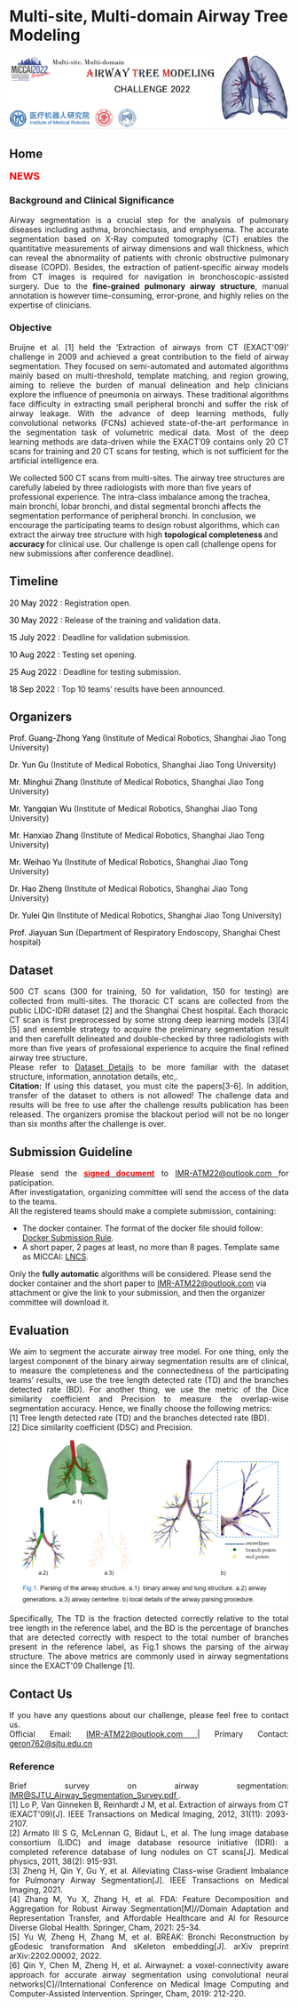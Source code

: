 # Multi-site, Multi-domain Airway Tree Modeling


<!-- <div align=center><img src="https://raw.githubusercontent.com/Puzzled-Hui/puzzled-hui.github.io/main/ATM/figures/Lung_and_Airway.png"></div> -->
<div align=center><img src="https://raw.githubusercontent.com/Puzzled-Hui/puzzled-hui.github.io/main/ATM/figures/main_title.png"></div>

<!-- ## Summary 
<p align = "justify"> 
Airway segmentation is a crucial step for the analysis of pulmonary diseases including asthma, bronchiectasis, and emphysema. The accurate segmentation based on X-Ray computed tomography (CT) enables the quantitative measurements of airway dimensions and wall thickness, which can reveal the abnormality of patients with chronic obstructive pulmonary disease (COPD). Besides, the extraction of patient-specific airway models from CT images is required for navigation in bronchoscopic-assisted surgery. Due to the fine-grained pulmonary airway structure, manual annotation is however time-consuming, error-prone, and highly relies on the expertise of clinicians. Bruijne et al. [1] held the ‘Extraction of airways from CT (EXACT'09)’ challenge in 2009 and achieved a great contribution to the field of airway segmentation. They focused on semi-automated and automated algorithms mainly based on multi-threshold, template matching, and region growing, aiming to relieve the burden of manual delineation and help clinicians explore the influence of pneumonia on airways. These traditional algorithms face difficulty in extracting small peripheral bronchi and suffer the risk of airway leakage. With the advance of deep learning methods, fully convolutional networks (FCNs) achieved state-of-the-art performance in the segmentation task of volumetric medical data. Most of the deep learning methods are data-driven while the EXACT’09 contains only 20 CT scans for training and 20 CT scans for testing, which is not sufficient for the artificial intelligence era. 
<br/>
<br/>
We collected 500 CT scans from multi-sites. The airway tree structures are carefully labeled by three radiologists with more than five years of professional experience.  
<br/>
<br/>
We encourage the participating teams to design robust algorithms, which can extract the airway tree structure with high topological completeness and accuracy for clinical use.
</p>

## Mission
The automatic airway segmentation algorithms are expected to be optimized to have the following properties:

* The completeness and the connectedness of the airway tree model. Only the largest component of the binary airway segmentation results are of clinical use and evaluated on the tree length detected rate (TD) and the branches detected rate (BD). 

* The accuracy of segmentation. We use the metric of the Dice similarity coefficient and Precision to measure the overlap-wise and pixel-wise segmentation accuracy, respectively.    -->

## <i class="fas fa-home fa-2x"></i> Home 
<i class="fa-solid fa-newspaper fa-2x"></i> <font color="red" size=4><b>NEWS</b></font>

### <i class="fas fa-file-alt"></i> Background and Clinical Significance
<p style= "text-align:justify"> Airway segmentation is a crucial step for the analysis of pulmonary diseases including asthma, bronchiectasis, and emphysema. The accurate segmentation based on X-Ray computed tomography (CT) enables the quantitative measurements of airway dimensions and wall thickness, which can reveal the abnormality of patients with chronic obstructive pulmonary disease (COPD). Besides, the extraction of patient-specific airway models from CT images is required for navigation in bronchoscopic-assisted surgery. Due to the <b>fine-grained pulmonary airway structure</b>, manual annotation is however time-consuming, error-prone, and highly relies on the expertise of clinicians. </p>


### <i class="fas fa-edit"></i> Objective
<p style= "text-align:justify">
Bruijne et al. [1] held the ‘Extraction of airways from CT (EXACT'09)’ challenge in 2009 and achieved a great contribution to the field of airway segmentation. They focused on semi-automated and automated algorithms mainly based on multi-threshold, template matching, and region growing, aiming to relieve the burden of manual delineation and help clinicians explore the influence of pneumonia on airways. These traditional algorithms face difficulty in extracting small peripheral bronchi and suffer the risk of airway leakage. With the advance of deep learning methods, fully convolutional networks (FCNs) achieved state-of-the-art performance in the segmentation task of volumetric medical data. Most of the deep learning methods are data-driven while the EXACT’09 contains only 20 CT scans for training and 20 CT scans for testing, which is not sufficient for the artificial intelligence era. 

We collected 500 CT scans from multi-sites. The airway tree structures are carefully labeled by three radiologists with more than five years of professional experience. The intra-class imbalance among the trachea, main bronchi, lobar bronchi, and distal segmental bronchi affects the segmentation performance of peripheral bronchi. In conclusion, we encourage the participating teams to design robust algorithms, which can extract the airway tree structure with high <b> topological completeness </b> and <b> accuracy </b> for clinical use. Our challenge is open call (challenge opens for new submissions after conference deadline).
</p>

## <i class="fa-solid fa-calendar fa-2x"></i>  Timeline
<i class="fa-solid fa-circle-chevron-right"></i> <font color=black> 20 May 2022 </font>: Registration open.

<i class="fa-solid fa-circle-chevron-right"></i> <font color=black> 30 May 2022 </font> : Release of the training and validation data.

<i class="fa-solid fa-circle-chevron-right"></i> <font color=black> 15 July 2022 </font> : Deadline for validation submission.

<i class="fa-solid fa-circle-chevron-right"></i> <font color=black> 10 Aug 2022 </font> : Testing set opening.

<i class="fa-solid fa-circle-chevron-right"></i> <font color=black> 25 Aug 2022 </font> : Deadline for testing submission.

<i class="fa-solid fa-circle-chevron-right"></i> <font color=black> 18 Sep 2022 </font> : Top 10 teams’ results have been announced.


## <i class="fa-solid fa-person-chalkboard fa-2x"></i> Organizers
<p><font color=black> Prof. Guang-Zhong Yang </font> (Institute of Medical Robotics, Shanghai Jiao Tong University)</p>
<p><font color=black> Dr. Yun Gu </font> (Institute of Medical Robotics, Shanghai Jiao Tong University)</p>
<p><font color=black> Mr. Minghui Zhang </font> (Institute of Medical Robotics, Shanghai Jiao Tong University)</p>
<p><font color=black> Mr. Yangqian Wu </font> (Institute of Medical Robotics, Shanghai Jiao Tong University)</p>
<p><font color=black> Mr. Hanxiao Zhang </font> (Institute of Medical Robotics, Shanghai Jiao Tong University)</p>
<p><font color=black> Mr. Weihao Yu </font> (Institute of Medical Robotics, Shanghai Jiao Tong University)</p>
<p><font color=black> Dr. Hao Zheng </font> (Institute of Medical Robotics, Shanghai Jiao Tong University)</p>
<p><font color=black> Dr. Yulei Qin </font> (Institute of Medical Robotics, Shanghai Jiao Tong University)</p>
<p><font color=black> Prof. Jiayuan Sun </font> (Department of Respiratory Endoscopy, Shanghai Chest hospital)</p>


## <i class="fa-solid fa-database fa-2x"></i> Dataset
<p style= "text-align:justify">
500 CT scans (300 for training, 50 for validation, 150 for testing) are collected from multi-sites. The thoracic CT scans are collected from the public LIDC-IDRI dataset [2] and the Shanghai Chest hospital. Each thoracic CT scan is first preprocessed by some strong deep learning models [3][4][5] and ensemble strategy to acquire the preliminary segmentation result and then carefullt delineated and double-checked by three radiologists with more than five years of professional experience to acquire the final refined airway tree structure.
<br> 
Please refer to <i class="far fa-hand-point-right"></i> <a href="./annotation_detail.html">Dataset Details</a> to be more familiar with the 
dataset structure, information, annotation details, etc,.
<br><i class="fas fa-book"></i> <b>Citation:</b> If using this dataset, you must cite the papers[3-6]. In addition, transfer of the dataset to others is not allowed! The challenge data and results will be free to use after the challenge results publication has been released. 
The organizers promise the blackout period will not be no longer than six months after the challenge is over.
</p>

## <i class="fas fa-cloud-upload fa-2x"></i> Submission Guideline
<p style= "text-align:justify">
<i class="fa-solid fa-1"></i> Please send the <a href="https://drive.google.com/file/d/1hIR7KKe_8zRO1Af1_6kuu5RGUqeqLlnQ/view?usp=sharing"> <font color="red"><b>signed document</b></font></a> to <a href="mailto:IMR-ATM22@outlook.com"> IMR-ATM22@outlook.com </a> for paticipation.
<br>  
<i class="fa-solid fa-2"></i> After investigatation, organizing committee will send the access of the data to the teams.
<br>
<i class="fa-solid fa-3"></i> All the registered teams should make a complete submission, containing:
<ul style="list-style-type:disc;">
<li>The docker container. The format of the docker file should follow: <i class="far fa-hand-point-right"></i> <a href="./docker_prepare.html"> Docker Submission Rule</a>. </li>
<li>A short paper, 2 pages at least, no more than 8 pages. Template same as MICCAI: <a href="https://www.springer.com/gp/computer-science/lncs/conference-proceedings-guidelines"> LNCS</a>.</li>
</ul>

<i class="fas fa-exclamation-triangle"></i> Only the <b>fully automatic</b> algorithms will be considered. Please send the docker container and 
the short paper to <a href="mailto:IMR-ATM22@outlook.com"> IMR-ATM22@outlook.com </a> via attachment or give the link to your submission, and then the organizer committee will download it.
</p>

## <i class="fas fa-balance-scale-left fa-2x"></i> Evaluation
<p style= "text-align:justify">
We aim to segment the accurate airway tree model. For one thing, only the largest component of the binary airway segmentation results are of clinical, to measure the completeness and the connectedness of the participating teams’ results, we use the tree length detected rate (TD) and the branches detected rate (BD). For another thing, we use the metric of the Dice similarity coefficient and Precision to measure the overlap-wise segmentation accuracy. Hence, we finally choose the following metrics:<br>
[1] Tree length detected rate (TD) and the branches detected rate (BD).
<br>
[2] Dice similarity coefficient (DSC) and Precision.
<br>
</p>
<div align=center><img src="https://raw.githubusercontent.com/Puzzled-Hui/puzzled-hui.github.io/main/ATM/figures/airway_parse.png"></div>
<p style= "text-align:justify">
Specifically, The TD is the fraction detected correctly relative to the total tree length in the reference label, and the
BD is the percentage of branches that are detected correctly with respect to the total number of branches present
in the reference label, as Fig.1 shows the parsing of the airway structure. The above metrics are commonly used in airway segmentations since 
the EXACT'09 Challenge [1].</p>


## <i class="fas fa-envelope fa-2x"></i> Contact Us
<p style= "text-align:justify"> If you have any questions about our challenge, please feel free to contact us.<br> Official Email: <a href="mailto:IMR-ATM22@outlook.com"> IMR-ATM22@outlook.com </a> | Primary Contact: <a href="mailto:geron762@sjtu.edu.cn "> geron762@sjtu.edu.cn </a>
</p>


### Reference
<p style= "text-align:justify">
Brief survey on airway segmentation: <a href="https://drive.google.com/file/d/1s5fO4swUJGgHGCO9cDUoupGY1x9vCLMw/view?usp=sharing"> IMR@SJTU_Airway_Segmentation_Survey.pdf </a>.<br>
[1] Lo P, Van Ginneken B, Reinhardt J M, et al. Extraction of airways from CT (EXACT'09)[J]. IEEE Transactions on Medical Imaging, 2012, 31(11): 2093-2107.
<br>
[2] Armato III S G, McLennan G, Bidaut L, et al. The lung image database consortium (LIDC) and image database resource initiative (IDRI): a completed reference database of lung nodules on CT scans[J]. Medical physics, 2011, 38(2): 915-931.
<br>
[3] Zheng H, Qin Y, Gu Y, et al. Alleviating Class-wise Gradient Imbalance for Pulmonary Airway Segmentation[J]. IEEE Transactions on Medical Imaging, 2021.
<br>
[4] Zhang M, Yu X, Zhang H, et al. FDA: Feature Decomposition and Aggregation for Robust Airway Segmentation[M]//Domain Adaptation and Representation Transfer, and Affordable Healthcare and AI for Resource Diverse Global Health. Springer, Cham, 2021: 25-34.
<br>
[5] Yu W, Zheng H, Zhang M, et al. BREAK: Bronchi Reconstruction by gEodesic transformation And sKeleton embedding[J]. arXiv preprint arXiv:2202.00002, 2022.
<br>
[6] Qin Y, Chen M, Zheng H, et al. Airwaynet: a voxel-connectivity aware approach for accurate airway segmentation using convolutional neural networks[C]//International Conference on Medical Image Computing and Computer-Assisted Intervention. Springer, Cham, 2019: 212-220.
</p>


<head> 
    <script defer src="https://use.fontawesome.com/releases/v6.1.1/js/all.js"></script> 
    <script defer src="https://use.fontawesome.com/releases/v6.1.1/js/v4-shims.js"></script> 
</head> 
<link rel="stylesheet" href="https://use.fontawesome.com/releases/v6.1.1/css/all.css">










